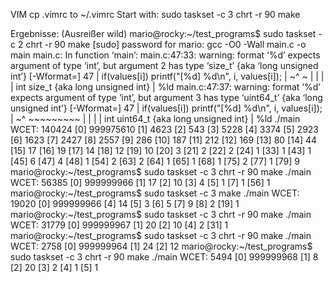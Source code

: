 VIM
cp .vimrc to ~/.vimrc
Start with: sudo taskset -c 3 chrt -r 90 make

Ergebnisse: (Ausreißer wild)
mario@rocky:~/test_programs$ sudo taskset -c 2 chrt -r 90 make
[sudo] password for mario: 
gcc -O0 -Wall    main.c   -o main
main.c: In function ‘main’:
main.c:47:33: warning: format ‘%d’ expects argument of type ‘int’, but argument 2 has type ‘size_t’ {aka ‘long unsigned int’} [-Wformat=]
   47 |         if(values[i]) printf("[%d] %d\n", i, values[i]);
      |                                ~^         ~
      |                                 |         |
      |                                 int       size_t {aka long unsigned int}
      |                                %ld
main.c:47:37: warning: format ‘%d’ expects argument of type ‘int’, but argument 3 has type ‘uint64_t’ {aka ‘long unsigned int’} [-Wformat=]
   47 |         if(values[i]) printf("[%d] %d\n", i, values[i]);
      |                                    ~^        ~~~~~~~~~
      |                                     |              |
      |                                     int            uint64_t {aka long unsigned int}
      |                                    %ld
./main
WCET: 140424
[0] 999975610
[1] 4623
[2] 543
[3] 5228
[4] 3374
[5] 2923
[6] 1623
[7] 2427
[8] 2557
[9] 286
[10] 187
[11] 212
[12] 169
[13] 80
[14] 44
[15] 17
[16] 19
[17] 14
[18] 12
[19] 10
[20] 3
[21] 2
[22] 2
[24] 1
[33] 1
[43] 1
[45] 6
[47] 4
[48] 1
[54] 2
[63] 2
[64] 1
[65] 1
[68] 1
[75] 2
[77] 1
[79] 9
mario@rocky:~/test_programs$ sudo taskset -c 3 chrt -r 90 make
./main
WCET: 56385
[0] 999999966
[1] 17
[2] 10
[3] 4
[5] 1
[7] 1
[56] 1
mario@rocky:~/test_programs$ sudo taskset -c 3 make
./main
WCET: 19020
[0] 999999966
[4] 14
[5] 3
[6] 5
[7] 9
[8] 2
[19] 1
mario@rocky:~/test_programs$ sudo taskset -c 3 chrt -r 90 make
./main
WCET: 31779
[0] 999999967
[1] 20
[2] 10
[4] 2
[31] 1
mario@rocky:~/test_programs$ sudo taskset -c 3 chrt -r 90 make
./main
WCET: 2758
[0] 999999964
[1] 24
[2] 12
mario@rocky:~/test_programs$ sudo taskset -c 3 chrt -r 90 make
./main
WCET: 5494
[0] 999999968
[1] 8
[2] 20
[3] 2
[4] 1
[5] 1

